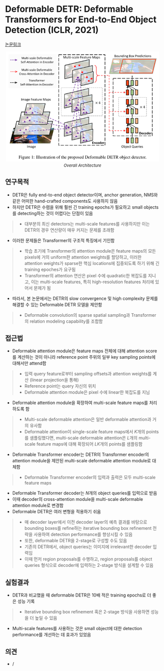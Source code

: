 # Deformable DETR: Deformable Transformers for End-to-End Object Detection (ICLR, 2021)

[논문링크](https://arxiv.org/abs/2010.04159)

<p align="center">
    <img width="500" alt='fig1' src="./img/02_22_01.png?raw=true"></br>
    <em><font size=2>Overall Architecture</font></em>
</p>

## 연구목적
- DETR은 fully end-to-end object detector이며, anchor generation, NMS와 같은 어떠한 hand-crafted components도 사용하지 않음
- 하지만 DETR은 수렴을 위해 훨씬 긴 training epochs가 필요하고 small objects를 detecting하는 것이 어렵다는 단점이 있음
> - 대부분의 최신 detectors는 multi-scale features를 사용하지만 이는 DETR의 경우 연산량이 매우 커지는 문제를 초래함
- 이러한 문제들은 Transformer의 구조적 특징에서 기인함
> - 학습 초기에 Transformer의 attention module은 feature maps의 모든 pixels에 거의 uniform한 attention weights를 할당하고, 이러한 attention weights가 sparse한 핵심 locations에 집중되도록 하기 위해 긴 training epoches가 요구됨
> - Transformer의 attention 연산은 pixel 수에 quadratic한 복잡도를 지니고, 이는 multi-scale features, 특히 high-resolution features 처리에 있어서 문제가 됨
- 따라서, 본 논문에서는 DETR의 slow convergence 및 high complexity 문제를 해결할 수 있는 Deformable DETR 모델을 제안함
> - Deformable convolution의 sparse spatial sampling과 Transformer의 relation modeling capability를 조합함

## 접근법
- Deformable attention module은 feature maps 전체에 대해 attention score를 계산하는 것이 아니라 reference point 주위의 일부 key sampling points에 대해서만 attend함
> - 입력 query feature로부터 sampling offsets과 attention weights를 계산 (linear projection을 통해)
> - Reference point는 query 자신의 위치
> - Deformable attention module은 pixel 수에 linear한 복잡도를 지님
- Deformable attention module을 확장하여 multi-scale feature maps를 처리하도록 함
> - Multi-scale deformable attention은 일반 deformable attention과 거의 유사함
> - Deformable attention이 single-scale feature maps에서 $K$개의 points를 샘플링했다면, multi-scale deformable attention은 $L$개의 multi-scale feature maps에 대해 확장되어 $LK$개의 points를 샘플링함
- Deformable Transformer encoder는 DETR의 Transformer encoder의 attention module을 제안된 multi-scale deformable attention module로 대체함
> - Deformable Transformer encoder의 입력과 출력은 모두 multi-scale feature maps
- Deformable Transformer decoder는 $N$개의 object queries를 입력으로 받음
- 이때 decoder의 cross-attention module을 multi-scale deformable attention module로 변경함
- Deformable DETR은 여러 변형을 적용하기 쉬움
> - 매 decoder layer에서 이전 decoder layer의 예측 결과를 바탕으로 bounding boxes를 refine하는 iterative bounding box refinement 전략을 사용하여 detection performance를 향상시킬 수 있음
> - 또한, deformable DETR을 2-stage로 구성할 수도 있음
> - 기존의 DETR에서, object queries는 이미지에 irrelevant한 decoder 입력임
> - 이때 먼저 region proposals를 수행하고, region proposals를 object queries 형식으로 decoder에 입력하는 2-stage 방식을 설계할 수 있음

## 실험결과
- DETR과 비교했을 때 deformable DETR은 10배 적은 training epochs로 더 좋은 성능 기록
> - Iterative bounding box refinement 혹은 2-stage 방식을 사용하면 성능을 더 높일 수 있음
- Multi-scale features를 사용하는 것은 small object에 대한 detection performance를 개선하는 데 효과가 있었음

## 의견
- /